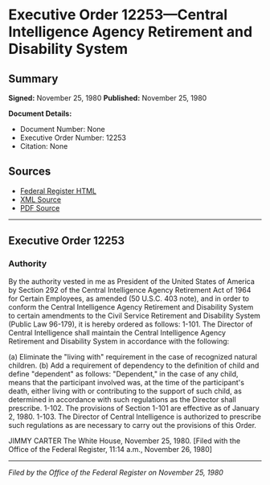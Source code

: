 # Executive Order 12253—Central Intelligence Agency Retirement and Disability System

## Summary

**Signed:** November 25, 1980
**Published:** November 25, 1980

**Document Details:**
- Document Number: None
- Executive Order Number: 12253
- Citation: None

## Sources
- [Federal Register HTML](https://www.presidency.ucsb.edu/documents/executive-order-12253-central-intelligence-agency-retirement-and-disability-system)
- [XML Source](None)
- [PDF Source](None)

---

## Executive Order 12253

### Authority

By the authority vested in me as President of the United States of America by Section 292 of the Central Intelligence Agency Retirement Act of 1964 for Certain Employees, as amended (50 U.S.C. 403 note), and in order to conform the Central Intelligence Agency Retirement and Disability System to certain amendments to the Civil Service Retirement and Disability System (Public Law 96-179), it is hereby ordered as follows:
1-101. The Director of Central Intelligence shall maintain the Central Intelligence Agency Retirement and Disability System in accordance with the following:

(a) Eliminate the "living with" requirement in the case of recognized natural children.
(b) Add a requirement of dependency to the definition of child and define "dependent" as follows:
"Dependent," in the case of any child, means that the participant involved was, at the time of the participant's death, either living with or contributing to the support of such child, as determined in accordance with such regulations as the Director shall prescribe.
1-102. The provisions of Section 1-101 are effective as of January 2, 1980.
1-103. The Director of Central Intelligence is authorized to prescribe such regulations as are necessary to carry out the provisions of this Order.

JIMMY CARTER
The White House,
November 25, 1980.
[Filed with the Office of the Federal Register, 11:14 a.m., November 26, 1980]

---

*Filed by the Office of the Federal Register on November 25, 1980*
